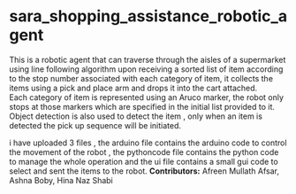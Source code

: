# sara_shopping_assistance_robotic_agent
This is a robotic agent that can traverse through the aisles of a supermarket using line following algorithm upon receiving a sorted list of item according to the stop number associated with each category of item, it collects the items using a pick and place arm and drops it into the cart attached.   
Each category of item is represented using an Aruco marker, the robot only stops at those markers which are specified in the initial list provided to it. 
Object detection is also used to detect the item , only when an item is detected the pick up sequence will be initiated.

i have uploaded 3 files , the arduino file contains the arduino code to control the movement of the robot , the pythoncode file contains the python code to manage the whole operation and the ui file contains a small gui code to select and sent the items to the robot.
**Contributors:** Afreen Mullath Afsar, Ashna Boby, Hina Naz Shabi
